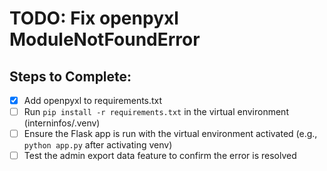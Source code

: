 # TODO: Fix openpyxl ModuleNotFoundError

## Steps to Complete:
- [x] Add openpyxl to requirements.txt
- [ ] Run `pip install -r requirements.txt` in the virtual environment (interninfos/.venv)
- [ ] Ensure the Flask app is run with the virtual environment activated (e.g., `python app.py` after activating venv)
- [ ] Test the admin export data feature to confirm the error is resolved
